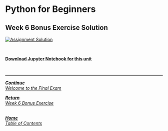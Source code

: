 # Python for Beginners

## Week 6 Bonus Exercise Solution

[![Assignment Solution](https://img.youtube.com/vi/IOiTVMakae4/hqdefault.jpg)](https://youtu.be/IOiTVMakae4)

<br>

[**Download Jupyter Notebook for this unit**](https://open.sap.com/go/link?url=https%3A%2F%2Fopensap-public.s3.openhpicloud.de%2Fcourses%2F2qRB6Gz3FcfD2OBbnSCf8m%2Frtfiles%2F3hVCAMpY2xw8oNAGOZXaFR%2Fweek_6_bonus_notebook_solution.ipynb&checksum=494364a&tracking_type=rich_text_item_link&tracking_id=e66f773a-2b9b-4e71-afd4-cacdf9e9bdc8&tracking_course_id=4ff355ea-207c-4293-ab59-84c3d557f2d2)

<br>

---

[***Continue*** <br> *Welcome to the Final Exam*](welcome_to_finalexam.md)

[***Return*** <br> *Week 6 Bonus Exercise*](week6_bonus_exercise.md)

<br>[***Home*** <br>*Table of Contents*](home.md)